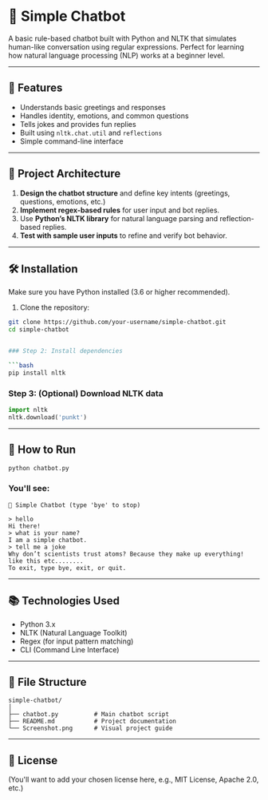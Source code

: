 # 🤖 Simple Chatbot

A basic rule-based chatbot built with Python and NLTK that simulates human-like conversation using regular expressions. Perfect for learning how natural language processing (NLP) works at a beginner level.

---

## 📌 Features

- Understands basic greetings and responses
- Handles identity, emotions, and common questions
- Tells jokes and provides fun replies
- Built using `nltk.chat.util` and `reflections`
- Simple command-line interface

---

## 🧠 Project Architecture

1. **Design the chatbot structure** and define key intents (greetings, questions, emotions, etc.)
2. **Implement regex-based rules** for user input and bot replies.
3. Use **Python’s NLTK library** for natural language parsing and reflection-based replies.
4. **Test with sample user inputs** to refine and verify bot behavior.

---

## 🛠️ Installation

Make sure you have Python installed (3.6 or higher recommended).

1. Clone the repository:

```bash
git clone https://github.com/your-username/simple-chatbot.git
cd simple-chatbot


### Step 2: Install dependencies

```bash
pip install nltk
```

### Step 3: (Optional) Download NLTK data

```python
import nltk
nltk.download('punkt')
```

---

## 🚀 How to Run

```bash
python chatbot.py
```

### You'll see:

```
🤖 Simple Chatbot (type 'bye' to stop)

> hello
Hi there!
> what is your name?
I am a simple chatbot.
> tell me a joke
Why don’t scientists trust atoms? Because they make up everything!
like this etc........
To exit, type bye, exit, or quit.
```

---

## 📚 Technologies Used

* Python 3.x
* NLTK (Natural Language Toolkit)
* Regex (for input pattern matching)
* CLI (Command Line Interface)

---

## 📂 File Structure

```
simple-chatbot/
│
├── chatbot.py          # Main chatbot script
├── README.md           # Project documentation
└── Screenshot.png      # Visual project guide
```

---

## 📄 License

(You'll want to add your chosen license here, e.g., MIT License, Apache 2.0, etc.)
```
